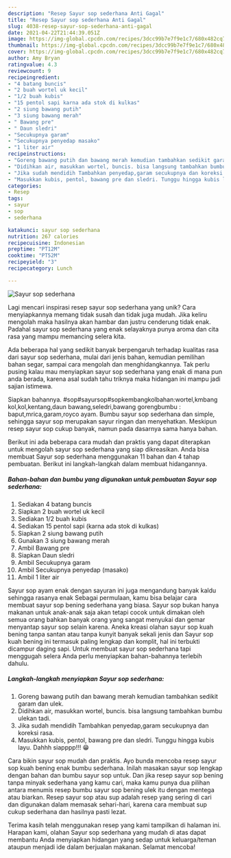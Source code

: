 ```yaml
---
description: "Resep Sayur sop sederhana Anti Gagal"
title: "Resep Sayur sop sederhana Anti Gagal"
slug: 4038-resep-sayur-sop-sederhana-anti-gagal
date: 2021-04-22T21:44:39.051Z
image: https://img-global.cpcdn.com/recipes/3dcc99b7e7f9e1c7/680x482cq70/sayur-sop-sederhana-foto-resep-utama.jpg
thumbnail: https://img-global.cpcdn.com/recipes/3dcc99b7e7f9e1c7/680x482cq70/sayur-sop-sederhana-foto-resep-utama.jpg
cover: https://img-global.cpcdn.com/recipes/3dcc99b7e7f9e1c7/680x482cq70/sayur-sop-sederhana-foto-resep-utama.jpg
author: Amy Bryan
ratingvalue: 4.3
reviewcount: 9
recipeingredient:
- "4 batang buncis"
- "2 buah wortel uk kecil"
- "1/2 buah kubis"
- "15 pentol sapi karna ada stok di kulkas"
- "2 siung bawang putih"
- "3 siung bawang merah"
- " Bawang pre"
- " Daun sledri"
- "Secukupnya garam"
- "Secukupnya penyedap masako"
- "1 liter air"
recipeinstructions:
- "Goreng bawang putih dan bawang merah kemudian tambahkan sedikit garam dan ulek."
- "Didihkan air, masukkan wortel, buncis. bisa langsung tambahkan bumbu ulekan tadi."
- "Jika sudah mendidih Tambahkan penyedap,garam secukupnya dan koreksi rasa."
- "Masukkan kubis, pentol, bawang pre dan sledri. Tunggu hingga kubis layu. Dahhh siapppp!!! 😁"
categories:
- Resep
tags:
- sayur
- sop
- sederhana

katakunci: sayur sop sederhana 
nutrition: 267 calories
recipecuisine: Indonesian
preptime: "PT12M"
cooktime: "PT52M"
recipeyield: "3"
recipecategory: Lunch

---
```



![Sayur sop sederhana](https://img-global.cpcdn.com/recipes/3dcc99b7e7f9e1c7/680x482cq70/sayur-sop-sederhana-foto-resep-utama.jpg)

Lagi mencari inspirasi resep sayur sop sederhana yang unik? Cara menyiapkannya memang tidak susah dan tidak juga mudah. Jika keliru mengolah maka hasilnya akan hambar dan justru cenderung tidak enak. Padahal sayur sop sederhana yang enak selayaknya punya aroma dan cita rasa yang mampu memancing selera kita.

Ada beberapa hal yang sedikit banyak berpengaruh terhadap kualitas rasa dari sayur sop sederhana, mulai dari jenis bahan, kemudian pemilihan bahan segar, sampai cara mengolah dan menghidangkannya. Tak perlu pusing kalau mau menyiapkan sayur sop sederhana yang enak di mana pun anda berada, karena asal sudah tahu triknya maka hidangan ini mampu jadi sajian istimewa.

Siapkan bahannya. #sop#sayursop#sopkembangkolbahan:wortel,kmbang kol,kol,kentang,daun bawang,seledri,bawang gorengbumbu : baput,mrica,garam,royco ayam. Bumbu sayur sop sederhana dan simple, sehingga sayur sop merupakan sayur ringan dan menyehatkan. Meskipun resep sayur sop cukup banyak, namun pada dasarnya sama hanya bahan.


Berikut ini ada beberapa cara mudah dan praktis yang dapat diterapkan untuk mengolah sayur sop sederhana yang siap dikreasikan. Anda bisa membuat Sayur sop sederhana menggunakan 11 bahan dan 4 tahap pembuatan. Berikut ini langkah-langkah dalam membuat hidangannya.

<!--inarticleads1-->

##### Bahan-bahan dan bumbu yang digunakan untuk pembuatan Sayur sop sederhana:

1. Sediakan 4 batang buncis
1. Siapkan 2 buah wortel uk kecil
1. Sediakan 1/2 buah kubis
1. Sediakan 15 pentol sapi (karna ada stok di kulkas)
1. Siapkan 2 siung bawang putih
1. Gunakan 3 siung bawang merah
1. Ambil  Bawang pre
1. Siapkan  Daun sledri
1. Ambil Secukupnya garam
1. Ambil Secukupnya penyedap (masako)
1. Ambil 1 liter air


Sayur sop ayam enak dengan sayuran ini juga mengandung banyak kaldu sehingga rasanya enak Sebagai permulaan, kamu bisa belajar cara membuat sayur sop bening sederhana yang biasa. Sayur sop bukan hanya makanan untuk anak-anak saja akan tetapi cocok untuk dimakan oleh semua orang bahkan banyak orang yang sangat menyukai dan gemar menyantap sayur sop selain karena. Aneka kreasi olahan sayur sop kuah bening tanpa santan atau tanpa kunyit banyak sekali jenis dan Sayur sop kuah bening ini termasuk paling lengkap dan komplit, hal ini terbukti dicampur daging sapi. Untuk membuat sayur sop sederhana tapi menggugah selera Anda perlu menyiapkan bahan-bahannya terlebih dahulu. 

<!--inarticleads2-->

##### Langkah-langkah menyiapkan Sayur sop sederhana:

1. Goreng bawang putih dan bawang merah kemudian tambahkan sedikit garam dan ulek.
1. Didihkan air, masukkan wortel, buncis. bisa langsung tambahkan bumbu ulekan tadi.
1. Jika sudah mendidih Tambahkan penyedap,garam secukupnya dan koreksi rasa.
1. Masukkan kubis, pentol, bawang pre dan sledri. Tunggu hingga kubis layu. Dahhh siapppp!!! 😁


Cara bikin sayur sop mudah dan praktis. Ayo bunda mencoba resep sayur sop kuah bening enak bumbu sederhana. Inilah masakan sayur sop lengkap dengan bahan dan bumbu sayur sop untuk. Dan jika resep sayur sop bening tanpa minyak sederhana yang kamu cari, maka kamu punya dua pilihan antara menumis resep bumbu sayur sop bening ulek itu dengan mentega atau biarkan. Resep sayur sop atau sup adalah resep yang sering di cari dan digunakan dalam memasak sehari-hari, karena cara membuat sup cukup sederhana dan hasilnya pasti lezat. 

Terima kasih telah menggunakan resep yang kami tampilkan di halaman ini. Harapan kami, olahan Sayur sop sederhana yang mudah di atas dapat membantu Anda menyiapkan hidangan yang sedap untuk keluarga/teman ataupun menjadi ide dalam berjualan makanan. Selamat mencoba!
